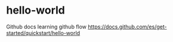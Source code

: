 # hello-world
Github docs learning github flow
https://docs.github.com/es/get-started/quickstart/hello-world

